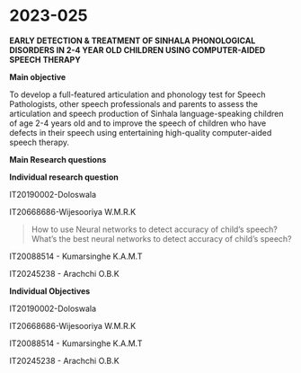 # 2023-025

**EARLY DETECTION & TREATMENT OF SINHALA PHONOLOGICAL DISORDERS IN 2-4 YEAR OLD CHILDREN USING COMPUTER-AIDED SPEECH THERAPY**

**Main objective**

To develop a full-featured articulation and phonology test for Speech Pathologists, other speech professionals and parents to assess the articulation and speech production of Sinhala language-speaking children of age 2-4 years old and to improve the speech of children who have defects in their speech using entertaining high-quality computer-aided speech therapy.

**Main Research questions**


**Individual research question**


IT20190002-Doloswala



IT20668686-Wijesooriya W.M.R.K 

> How to use Neural networks to detect accuracy of child’s speech?
> What’s the best neural networks to detect accuracy of child’s speech?


IT20088514 - Kumarsinghe K.A.M.T

IT20245238 - Arachchi O.B.K


**Individual Objectives**

IT20190002-Doloswala

IT20668686-Wijesooriya W.M.R.K

IT20088514 - Kumarsinghe K.A.M.T

IT20245238 - Arachchi O.B.K